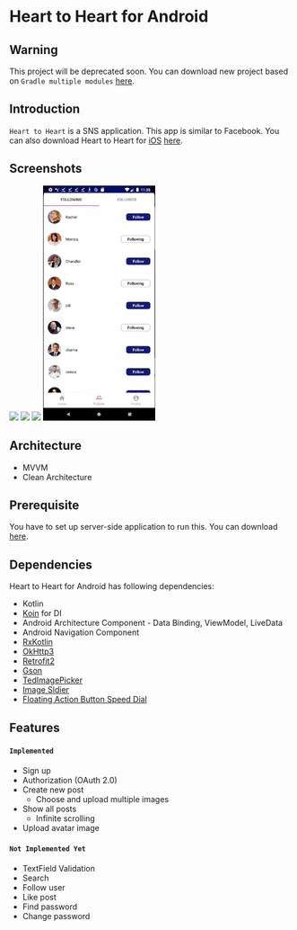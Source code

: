 # Heart to Heart for Android

## Warning
This project will be deprecated soon. You can download new project based on `Gradle multiple modules` [here](https://github.com/yologger/heart-to-heart-android).

## Introduction
`Heart to Heart` is a SNS application. This app is similar to Facebook. You can also download Heart to Heart for <u>iOS</u> [here](https://github.com/yologger/heart_to_heart_ios). 

## Screenshots
<img src="/imgs/hth_auth.gif" width="200">
<img src="/imgs/hth_new_post.gif" width="200">
<img src="/imgs/hth_follow.gif" width="200">
<img src="/imgs/hth_log_out.gif" width="200">

## Architecture
* MVVM
* Clean Architecture

## Prerequisite
You have to set up server-side application to run this. You can download [here](https://github.com/yologger/heart_to_heart_server).

## Dependencies
Heart to Heart for Android has following dependencies:
* Kotlin
* [Koin](https://github.com/InsertKoinIO/koin) for DI
* Android Architecture Component - Data Binding, ViewModel, LiveData
* Android Navigation Component
* [RxKotlin](hhttps://github.com/ReactiveX/RxKotlin)
* [OkHttp3](https://github.com/square/okhttp)
* [Retrofit2](https://github.com/square/retrofit)
* [Gson](https://github.com/google/gson)
* [TedImagePicker](https://github.com/ParkSangGwon/TedImagePicker)
* [Image Sldier](https://github.com/ouattararomuald/android-image-slider)
* [Floating Action Button Speed Dial](https://github.com/leinardi/FloatingActionButtonSpeedDial)


## Features
#### `Implemented`
* Sign up
* Authorization (OAuth 2.0)
* Create new post
	- Choose and upload multiple images 
* Show all posts
    - Infinite scrolling
* Upload avatar image

#### `Not Implemented Yet`
* TextField Validation
* Search
* Follow user
* Like post
* Find password
* Change password

